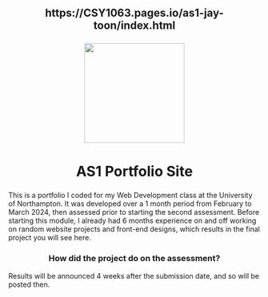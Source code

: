 <h2 align="center">https://CSY1063.pages.io/as1-jay-toon/index.html</h2>

###

<div align="center">
  <img height="200" src="https://media1.tenor.com/images/67899e4ce154518e656cb2337b180de0/tenor.gif%3fitemid%3d7329024"/>
</div>

###

<h1 align="center">AS1 Portfolio Site</h1>

###

<p align="left">This is a portfolio I coded for my Web Development class at the University of Northampton. It was developed over a 1 month period from February to March 2024, then assessed prior to starting the second assessment. Before starting this module, I already had 6 months experience on and off working on random website projects and front-end designs, which results in the final project you will see here.</p>

####

<h3 align="center">How did the project do on the assessment?</h3>

<p align="left">Results will be announced 4 weeks after the submission date, and so will be posted then.</p>
